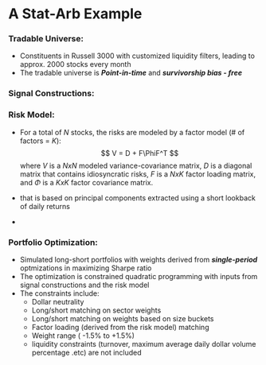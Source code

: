 # A Stat-Arb Example

### Tradable Universe:
- Constituents in Russell 3000 with customized liquidity filters, leading to approx. 2000 stocks every month
- The tradable universe is ***Point-in-time*** and ***survivorship bias - free***

### Signal Constructions:



### Risk Model:
- For a total of $N$ stocks, the risks are modeled by a factor model (# of factors = $K$):
  $$ V = D + F\PhiF^T $$
  where $V$ is a $N x N$ modeled variance-covariance matrix,
  $D$ is a diagonal matrix that contains idiosyncratic risks,
  $F$ is a $N x K$ factor loading matrix,
  and $\Phi$ is a $K x K$ factor covariance matrix.
  
- that is based on principal components extracted using a short lookback of daily returns
- 

### Portfolio Optimization:
- Simulated long-short portfolios with weights derived from ***single-period*** optmizations in maximizing Sharpe ratio
- The optimization is constrained quadratic programming with inputs from signal constructions and the risk model
- The constraints include:
  * Dollar neutrality
  * Long/short matching on sector weights 
  * Long/short matching on weights based on size buckets
  * Factor loading (derived from the risk model) matching
  * Weight range ( -1.5% to +1.5%)
  * liquidity constraints (turnover, maximum average daily dollar volume percentage .etc) are not included
